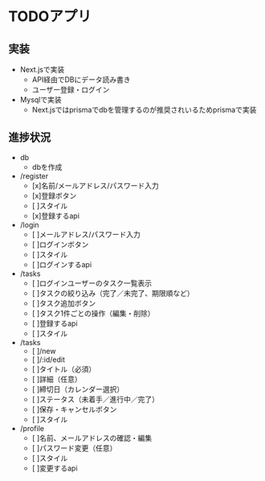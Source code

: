 # TODOアプリ

## 実装

- Next.jsで実装
  - API経由でDBにデータ読み書き
  - ユーザー登録・ログイン
- Mysqlで実装
  - Next.jsではprismaでdbを管理するのが推奨されいるためprismaで実装

## 進捗状況

- db
  - dbを作成
- /register
  - [x]名前/メールアドレス/パスワード入力
  - [x]登録ボタン
  - [ ]スタイル
  - [x]登録するapi
- /login
  - [ ]メールアドレス/パスワード入力
  - [ ]ログインボタン
  - [ ]スタイル
  - [ ]ログインするapi
- /tasks
  - [ ]ログインユーザーのタスク一覧表示
  - [ ]タスクの絞り込み（完了／未完了、期限順など）
  - [ ]タスク追加ボタン
  - [ ]タスク1件ごとの操作（編集・削除）
  - [ ]登録するapi
  - [ ]スタイル
- /tasks
  - [ ]/new
  - [ ]/:id/edit
  - [ ]タイトル（必須）
  - [ ]詳細（任意）
  - [ ]締切日（カレンダー選択）
  - [ ]ステータス（未着手／進行中／完了）
  - [ ]保存・キャンセルボタン
  - [ ]スタイル
- /profile
  - [ ]名前、メールアドレスの確認・編集
  - [ ]パスワード変更（任意）
  - [ ]スタイル
  - [ ]変更するapi
